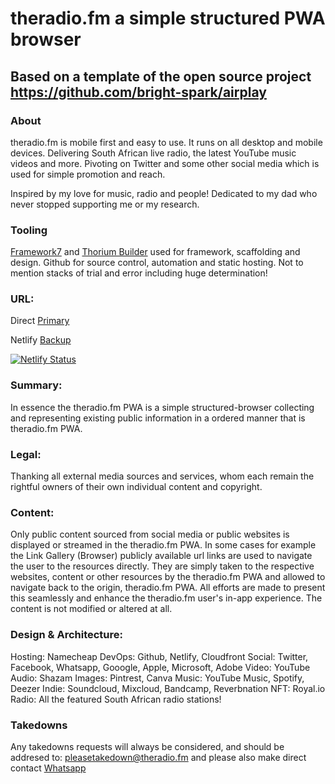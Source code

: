 # theradio.fm a simple structured PWA browser
## Based on a template of the open source project https://github.com/bright-spark/airplay

### About
theradio.fm is mobile first and easy to use. It runs on all desktop and mobile devices. Delivering South African live radio, the latest YouTube music videos and more. Pivoting on Twitter and some other social media which is used for simple promotion and reach.

Inspired by my love for music, radio and people! Dedicated to my dad who never stopped supporting me or my research.

### Tooling
[Framework7](https://framework7.io) and  [Thorium Builder](https://thoriumbuilder.com) used for framework, scaffolding and design. Github for source control, automation and static hosting.  Not to mention stacks of trial and error including huge determination! 

### URL:
Direct [Primary](https://theradio.fm)

Netlify [Backup ](https://theradiofm.netlify.app)

[![Netlify Status](https://api.netlify.com/api/v1/badges/bd41c77d-5dc2-4fd0-ad48-4b267e93c6da/deploy-status)](https://app.netlify.com/sites/theradiofm/deploys)

### Summary:
In essence the theradio.fm PWA is a simple structured-browser collecting and representing existing public information in a ordered manner that is theradio.fm PWA.

### Legal:
Thanking all external media sources and services, whom each remain the rightful owners of their own individual content and copyright.

### Content:
Only public content sourced from social media or public websites is displayed or streamed in the theradio.fm PWA.  In some cases for example the Link Gallery (Browser) publicly available url links are used to navigate the user to the resources directly.  They are simply taken to the respective websites, content or other resources by the theradio.fm PWA and allowed to navigate back to the origin, theradio.fm PWA.  All efforts are made to present this seamlessly and enhance the theradio.fm user's in-app experience.  The content is not modified or altered at all.

### Design & Architecture:

Hosting:      Namecheap
DevOps:       Github, Netlify, Cloudfront
Social:       Twitter, Facebook, Whatsapp, Gooogle, Apple, Microsoft, Adobe
Video:        YouTube
Audio:        Shazam
Images:       Pintrest, Canva
Music:        YouTube Music, Spotify, Deezer
Indie:        Soundcloud, Mixcloud, Bandcamp, Reverbnation
NFT:          Royal.io
Radio:        All the featured South African radio stations!

### Takedowns
Any takedowns requests will always be considered, and should be addresed to: pleasetakedown@theradio.fm and please also make direct contact [Whatsapp](https://wa.me/27832681117)
